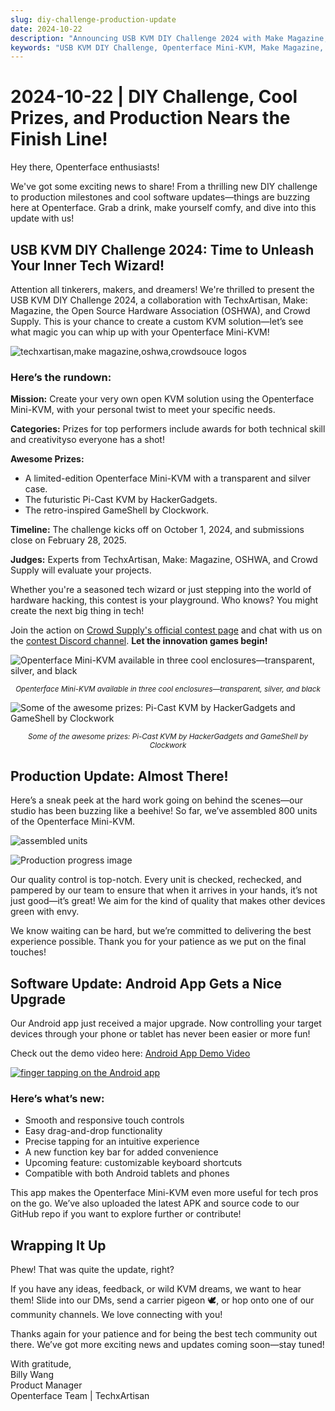 ```yaml
---
slug: diy-challenge-production-update
date: 2024-10-22
description: "Announcing USB KVM DIY Challenge 2024 with Make Magazine, OSHWA, and Crowd Supply! Win exclusive prizes including limited-edition Mini-KVMs. Plus: 800 units assembled, enhanced Android app release, and production progress update."
keywords: "USB KVM DIY Challenge, Openterface Mini-KVM, Make Magazine, OSHWA, Crowd Supply, hardware contest, Android app update, production progress, tech competition, DIY electronics, hardware hacking, limited edition KVM, Pi-Cast KVM, GameShell, open source hardware"
---
```


# 2024-10-22 | DIY Challenge, Cool Prizes, and Production Nears the Finish Line!

Hey there, Openterface enthusiasts!

We've got some exciting news to share! From a thrilling new DIY challenge to production milestones and cool software updates—things are buzzing here at Openterface. Grab a drink, make yourself comfy, and dive into this update with us!

## USB KVM DIY Challenge 2024: Time to Unleash Your Inner Tech Wizard!

Attention all tinkerers, makers, and dreamers! We're thrilled to present the USB KVM DIY Challenge 2024, a collaboration with TechxArtisan, Make: Magazine, the Open Source Hardware Association (OSHWA), and Crowd Supply. This is your chance to create a custom KVM solution—let’s see what magic you can whip up with your Openterface Mini-KVM!

![techxartisan,make magazine,oshwa,crowdsouce logos](https://www.crowdsupply.com/img/edd0/923e0840-1232-47f1-b007-ab2023c5edd0/openterface-241017-03_jpg_md-xl.jpg)

### Here’s the rundown:

**Mission:** Create your very own open KVM solution using the Openterface Mini-KVM, with your personal twist to meet your specific needs.

**Categories:** Prizes for top performers include awards for both technical skill and creativityso everyone has a shot!

**Awesome Prizes:**

- A limited-edition Openterface Mini-KVM with a transparent and silver case.
- The futuristic Pi-Cast KVM by HackerGadgets.
- The retro-inspired GameShell by Clockwork.

**Timeline:** The challenge kicks off on October 1, 2024, and submissions close on February 28, 2025.

**Judges:** Experts from TechxArtisan, Make: Magazine, OSHWA, and Crowd Supply will evaluate your projects.

Whether you're a seasoned tech wizard or just stepping into the world of hardware hacking, this contest is your playground. Who knows? You might create the next big thing in tech!

Join the action on [Crowd Supply's official contest page](https://www.crowdsupply.com/techxartisan/usb-kvm-diy-challenge-2024) and chat with us on the [contest Discord channel](https://discord.com/invite/YhKVzDujkT). **Let the innovation games begin!**

![Openterface Mini-KVM available in three cool enclosures—transparent, silver, and black](https://www.crowdsupply.com/img/54d6/9eba8416-7d7d-428d-b92a-934c526a54d6/openterface-241017-06_jpg_md-xl.jpg)
<p style="text-align: center;"><small><em>Openterface Mini-KVM available in three cool enclosures—transparent, silver, and black</em></small></p>

![Some of the awesome prizes: Pi-Cast KVM by HackerGadgets and GameShell by Clockwork](https://www.crowdsupply.com/img/407d/f83d375b-2711-4c8b-99e4-537b6704407d/openterface-241017-07_jpg_md-xl.jpg)
<p style="text-align: center;"><small><em>Some of the awesome prizes: Pi-Cast KVM by HackerGadgets and GameShell by Clockwork</em></small></p>

## Production Update: Almost There!

Here’s a sneak peek at the hard work going on behind the scenes—our studio has been buzzing like a beehive! So far, we’ve assembled 800 units of the Openterface Mini-KVM.

![assembled units](https://www.crowdsupply.com/img/7d41/ed50b569-b923-44c6-b6b3-f10ebd807d41/openterface-241017-02_jpg_md-xl.jpg)

![Production progress image](https://www.crowdsupply.com/img/3ff4/cde3e357-c25b-4990-bc06-de01048f3ff4/openterface-241017-08_jpg_md-xl.jpg)

Our quality control is top-notch. Every unit is checked, rechecked, and pampered by our team to ensure that when it arrives in your hands, it’s not just good—it’s great! We aim for the kind of quality that makes other devices green with envy.

We know waiting can be hard, but we’re committed to delivering the best experience possible. Thank you for your patience as we put on the final touches!

## Software Update: Android App Gets a Nice Upgrade

Our Android app just received a major upgrade. Now controlling your target devices through your phone or tablet has never been easier or more fun!

Check out the demo video here: [Android App Demo Video](https://x.com/TechxArtisan/status/1840587612148699398)

[![finger tapping on the Android app](https://www.crowdsupply.com/img/5615/a94c1a0e-ef15-4f4a-a438-c40e58be5615/openterface-241017-04_jpg_gallery-lg.jpg)](https://x.com/TechxArtisan/status/1840587612148699398)

### Here’s what’s new:
- Smooth and responsive touch controls
- Easy drag-and-drop functionality
- Precise tapping for an intuitive experience
- A new function key bar for added convenience
- Upcoming feature: customizable keyboard shortcuts
- Compatible with both Android tablets and phones

This app makes the Openterface Mini-KVM even more useful for tech pros on the go. We’ve also uploaded the latest APK and source code to our GitHub repo if you want to explore further or contribute!

## Wrapping It Up

Phew! That was quite the update, right?

If you have any ideas, feedback, or wild KVM dreams, we want to hear them! Slide into our DMs, send a carrier pigeon 🕊️, or hop onto one of our community channels. We love connecting with you!

Thanks again for your patience and for being the best tech community out there. We’ve got more exciting news and updates coming soon—stay tuned!

With gratitude,  
Billy Wang  
Product Manager  
Openterface Team | TechxArtisan









